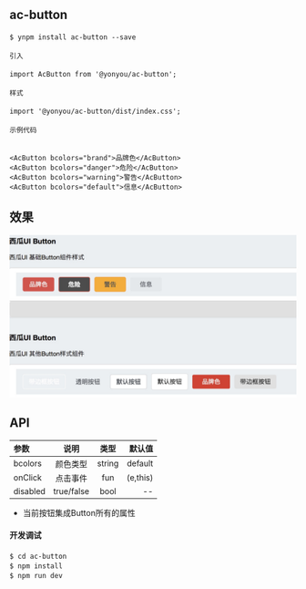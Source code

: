 ## ac-button

```
$ ynpm install ac-button --save

引入

import AcButton from '@yonyou/ac-button';

样式

import '@yonyou/ac-button/dist/index.css';

示例代码
 

<AcButton bcolors="brand">品牌色</AcButton>
<AcButton bcolors="danger">危险</AcButton>
<AcButton bcolors="warning">警告</AcButton>
<AcButton bcolors="default">信息</AcButton>

```

## 效果

![](media/15355446781426/15355454605269.jpg)

## API

|参数|说明|类型|默认值|
|:--|:---:|:--:|---:|
|bcolors|颜色类型|string|default|
|onClick|点击事件|fun|(e,this)|
|disabled|true/false| bool| --|

* 当前按钮集成Button所有的属性

#### 开发调试

```sh
$ cd ac-button
$ npm install
$ npm run dev
```

